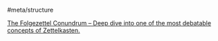 #meta/structure 

[The Folgezettel Conundrum – Deep dive into one of the most debatable concepts of Zettelkasten.](x-devonthink-item://77FDE29F-4DF4-47E8-B25D-20A304EBC9C2)